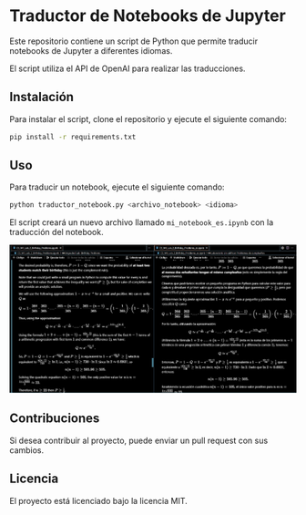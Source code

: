 # Traductor de Notebooks de Jupyter

Este repositorio contiene un script de Python que permite traducir notebooks de Jupyter a diferentes idiomas.

El script utiliza el API de OpenAI para realizar las traducciones.

## Instalación

Para instalar el script, clone el repositorio y ejecute el siguiente comando:

```bash
pip install -r requirements.txt
```
## Uso

Para traducir un notebook, ejecute el siguiente comando:

```bash
python traductor_notebook.py <archivo_notebook> <idioma>
```

El script creará un nuevo archivo llamado `mi_notebook_es.ipynb` con la traducción del notebook.

<img src="traduccion_2.jpeg">

## Contribuciones

Si desea contribuir al proyecto, puede enviar un pull request con sus cambios.

## Licencia

El proyecto está licenciado bajo la licencia MIT.